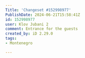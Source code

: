 ```yaml
---
Title: 'Changeset #152998977'
PublishDate: 2024-06-21T15:58:41Z
id: 152998977
user: Klov Jubani 2
comment: Entrance for the guests
created_by: iD 2.29.0
tags:
- Montenegro

---
```

